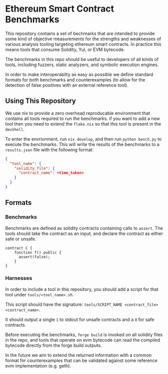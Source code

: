 # Ethereum Smart Contract Benchmarks

This repository contains a set of bechmarks that are intended to provide some kind of objective
measurements for the strengths and weaknesses of various analysis tooling targeting ethereum smart
contracts. In practice this means tools that consume Solidity, Yul, or EVM bytecode.

The benchmarks in this repo should be useful to developers of all kinds of tools, including fuzzers,
static analyzers, and symbolic execution engines.

In order to make interoperabilty as easy as possible we define standard formats for both benchmarks
and counterexamples (to allow for the detection of false positives with an external reference tool).

## Using This Repository

We use nix to provide a zero overhead reproducable environment that contains all tools required to
run the benchmarks. if you want to add a new tool then you need to extend the `flake.nix` so that
this tool is present in the `devShell`.

To enter the envrionment, run `nix develop`, and then run `python bench.py` to execute the
benchmarks. This will write the results of the benchmarks to a `results.json` file with the
following format:

```json
{
  "tool_name": {
    "solidity_file": {
      "contract_name": <time_taken>
    }
  }
}
```

## Formats

### Benchmarks

Benchmarks are defined as solidity contracts containing calls to `assert`. The tools should take the
contract as an input, and declare the contract as either safe or unsafe.

```sol
contract C {
    function f() public {
      assert(false);
    }
}
```

### Harnesses

In order to include a tool in this repository, you should add a script for that tool under `tools/<tool_name>.sh`.

This script should have the signature: `tools/SCRIPT_NAME <contract_file> <contract_name>`.

It should output a single `1` to stdout for unsafe contracts and a `0` for safe contracts.

Before executing the benchmarks, `forge build` is invoked on all solidity files in the repo, and
tools that operate on evm bytecode can read the compiled bytecode directly from the forge build
outputs.

In the future we aim to extend the returned information with a common format for counterexamples
that can be validated against some reference evm implementation (e.g. geth).
